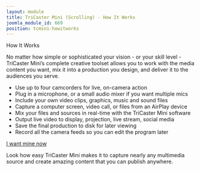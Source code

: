 ```yaml
---
layout: module
title: TriCaster Mini (Scrolling) - How It Works
joomla_module_id: 669
position: tcmini-howitworks
---
```

<div class="row frame-tittle">
<div class="col-md-12">
<p class="section-title">How It Works</p>
</div>
</div>
<div class="row"><!-- BRIEF -->
<div class="col-md-6 left-align wow fadeInLeft animated" data-wow-offset="10" data-wow-duration="1.5s">
<p>No matter how simple or sophisticated your vision - or your skill level - TriCaster Mini’s complete creative toolset allows you to work with the media content you want, mix it into a production you design, and deliver it to the audiences you serve.</p>
<ul>
<li>Use up to four camcorders for live, on-camera action</li>
<li>Plug in a microphone, or a small audio mixer if you want multiple mics</li>
<li>Include your own video clips, graphics, music and sound files</li>
<li>Capture a computer screen, video call, or files from an AirPlay device</li>
<li>Mix your files and sources in real-time with the TriCaster Mini software</li>
<li>Output live video to display, projection, live stream, social media</li>
<li>Save the final production to disk for later viewing</li>
<li>Record all the camera feeds so you can edit the program later</li>
</ul>
<!-- BUTTON -->
<div class="buttons main-cta"><a href="#tricaster-mini-learn-more" class="btn btn-default btn-lg standard-button">I want mine now</a></div>
<!-- /END BUTTONS --></div>
<!-- /ENDBRIEF --> <!-- PHONES IMAGE -->
<div class="col-md-6 wow fadeInRight animated" data-wow-offset="10" data-wow-duration="1.5s">
<div class="phone-image"><a href="/images/pro-line/TriCaster-Mini/TriCaster-Mini-Workflow.pdf"><img src="{{"images/pro-line/TriCaster-Mini/tc-mini/tc-mini-workflow.png" | cdn }}" class="img-responsive" alt="" /></a></div>
<p class="video-description">Look how easy TriCaster Mini makes it to capture nearly any multimedia source and create amazing content that you can publish anywhere.</p>
</div>
<!-- /END PHONES IMAGE --></div>
<!-- /END ROW -->
